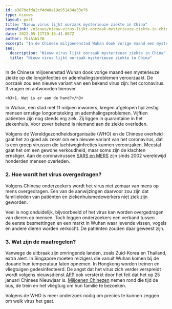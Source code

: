 ```yaml
---
id: a3870efda2cf4d48a19e951434a33e76
type: nieuws
layout: post
title: "Nieuw virus lijkt oorzaak mysterieuze ziekte in China"
permalink: /nieuws/nieuw-virus-lijkt-oorzaak-mysterieuze-ziekte-in-china/
date: 2022-05-11T19:16:41.067Z
author: 7biA1WiYB
excerpt: "In de Chinese miljoenenstad Wuhan dook vorige maand een mysterieuze ziekte op die longinfecties en ademhalingsproblemen veroorzaakt. De oorzaak zou een nieuwe variant van een bekend virus zijn: het coronavirus. 3 vragen en antwoorden hierover.  "
seo:
  description: "Nieuw virus lijkt oorzaak mysterieuze ziekte in China"
  title: "Nieuw virus lijkt oorzaak mysterieuze ziekte in China"
---
```

In de Chinese miljoenenstad Wuhan dook vorige maand een mysterieuze ziekte op die longinfecties en ademhalingsproblemen veroorzaakt. De oorzaak zou een nieuwe variant van een bekend virus zijn: het coronavirus. 3 vragen en antwoorden hierover.  

    <h3>1. Wat is er aan de hand?</h3>
<p>In Wuhan, een stad met 11 miljoen inwoners, kregen afgelopen tijd zestig mensen ernstige longontsteking en ademhalingsproblemen. Vijftien patiënten zijn nog steeds erg ziek. Zij liggen in quarantaine in het ziekenhuis. Voor zover bekend is niemand aan de ziekte overleden.</p>
<p>Volgens de Wereldgezondheidsorganisatie (WHO) en de Chinese overheid gaat het zo goed als zeker om een nieuwe variant van het coronavirus, dat is een groep virussen die luchtweginfecties kunnen veroorzaken. Meestal gaat het om een gewone verkoudheid, maar soms zijn de klachten ernstiger. Aan de coronavirussen <a href="https://7dagen.netlify.app/nieuws/het-mers-virus-voor-dummies">SARS en MERS</a> zijn sinds 2002 wereldwijd honderden mensen overleden. </p>
<h3>2. Hoe wordt het virus overgedragen?</h3>
<p>Volgens Chinese onderzoekers wordt het virus niet zomaar van mens op mens overgedragen. Een van de aanwijzingen daarvoor zou zijn dat familieleden van patiënten en ziekenhuismedewerkers niet ziek zijn geworden.</p>
<p>Veel is nog onduidelijk, bijvoorbeeld of het virus kan worden overgedragen van dieren op mensen. Toch leggen onderzoekers een verband tussen de eerste besmettingen en een markt in Wuhan waar levende vissen, vogels en andere dieren worden verkocht. De patiënten zouden daar geweest zijn.</p>
<h3>3. Wat zijn de maatregelen?</h3>
<p>Vanwege de uitbraak zijn omringende landen, zoals Zuid-Korea en Thailand, extra alert. In Singapore moeten reizigers die vanuit Wuhan komen bij de douane hun temperatuur laten opnemen. In Hongkong worden treinen en vliegtuigen gedesinfecteerd. De angst dat het virus zich verder verspreidt wordt volgens nieuwsdienst <a href="https://www.afp.com/en/news/3954/china-believes-new-virus-behind-mystery-pneumonia-outbreak-doc-1nk3h55" target="_blank">AFP</a> ook versterkt door het feit dat het op 25 januari Chinees Nieuwjaar is. <a href="https://7dagen.netlify.app/nieuws/chinezen-massaal-huiswaarts" target="_blank">Miljoenen Chinezen</a> nemen rond die tijd de bus, de trein en het vliegtuig om hun familie te bezoeken.</p>
<p>Volgens de WHO is meer onderzoek nodig om precies te kunnen zeggen om welk virus het gaat.</p>  
